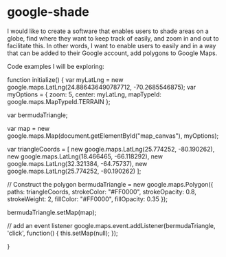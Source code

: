 # google-shade

I would like to create a software that enables users to shade areas on a globe, find where they want to keep track of easily, and zoom in and out to facilitate this. In other words, I want to enable users to easily and in a way that can be added to their Google account, add polygons to Google Maps. 

Code examples I will be exploring: 

function initialize() {
  var myLatLng = new google.maps.LatLng(24.886436490787712, -70.2685546875);
  var myOptions = {
    zoom: 5,
    center: myLatLng,
    mapTypeId: google.maps.MapTypeId.TERRAIN
  };

  var bermudaTriangle;

  var map = new google.maps.Map(document.getElementById("map_canvas"),
      myOptions);

  var triangleCoords = [
      new google.maps.LatLng(25.774252, -80.190262),
      new google.maps.LatLng(18.466465, -66.118292),
      new google.maps.LatLng(32.321384, -64.75737),
      new google.maps.LatLng(25.774252, -80.190262)
  ];

  // Construct the polygon
  bermudaTriangle = new google.maps.Polygon({
    paths: triangleCoords,
    strokeColor: "#FF0000",
    strokeOpacity: 0.8,
    strokeWeight: 2,
    fillColor: "#FF0000",
    fillOpacity: 0.35
  });

  bermudaTriangle.setMap(map);

  // add an event listener
  google.maps.event.addListener(bermudaTriangle, 'click', function() {
      this.setMap(null);
  });

}
